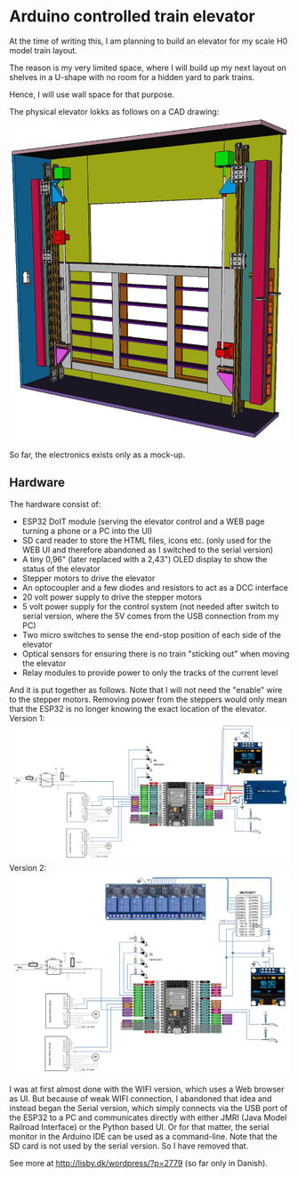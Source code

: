 # Arduino controlled train elevator
At the time of writing this, I am planning to build an elevator for my scale H0 model train layout. 

The reason is my very limited space, where I will build up my next layout on shelves in a U-shape with no room for a hidden yard to park trains.

Hence, I will use wall space for that purpose.

The physical elevator lokks as follows on a CAD drawing: ![](mekanik%20synlig.jpg)

So far, the electronics exists only as a mock-up.

## Hardware

The hardware consist of:
  - ESP32 DoIT module (serving the elevator control and a WEB page turning a phone or a PC into the UI)
  - SD card reader to store the HTML files, icons etc. (only used for the WEB UI and therefore abandoned as I switched to the serial version)
  - A tiny 0,96" (later replaced with a 2,43") OLED display to show the status of the elevator
  - Stepper motors to drive the elevator
  - An optocoupler and a few diodes and resistors to act as a DCC interface
  - 20 volt power supply to drive the stepper motors
  - 5 volt power supply for the control system (not needed after switch to serial version, where the 5V comes from the USB connection from my PC)
  - Two micro switches to sense the end-stop position of each side of the elevator
  - Optical sensors for ensuring there is no train "sticking out" when moving the elevator
  - Relay modules to provide power to only the tracks of the current level

And it is put together as follows. Note that I will not need the "enable" wire to the stepper motors. Removing power from the steppers would only mean that the ESP32 is no longer knowing the exact location of the elevator.
Version 1:
![](Diagram.jpg)
Version 2:
![](Diagram_v2.jpg)

I was at first almost done with the WIFI version, which uses a Web browser as UI. But because of weak WIFI connection, I abandoned that idea and instead began the Serial version, which simply connects via the USB port of the ESP32 to a PC and communicates directly with either JMRI (Java Model Railroad Interface) or the Python based UI. Or for that matter, the serial monitor in the Arduino IDE can be used as a command-line. Note that the SD card is not used by the serial version. So I have removed that.

See more at http://lisby.dk/wordpress/?p=2779 (so far only in Danish).
